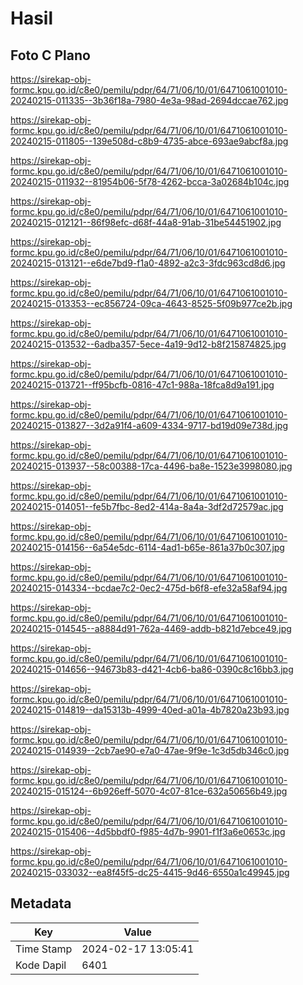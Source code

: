 # Hasil

## Foto C Plano

https://sirekap-obj-formc.kpu.go.id/c8e0/pemilu/pdpr/64/71/06/10/01/6471061001010-20240215-011335--3b36f18a-7980-4e3a-98ad-2694dccae762.jpg

https://sirekap-obj-formc.kpu.go.id/c8e0/pemilu/pdpr/64/71/06/10/01/6471061001010-20240215-011805--139e508d-c8b9-4735-abce-693ae9abcf8a.jpg

https://sirekap-obj-formc.kpu.go.id/c8e0/pemilu/pdpr/64/71/06/10/01/6471061001010-20240215-011932--81954b06-5f78-4262-bcca-3a02684b104c.jpg

https://sirekap-obj-formc.kpu.go.id/c8e0/pemilu/pdpr/64/71/06/10/01/6471061001010-20240215-012121--86f98efc-d68f-44a8-91ab-31be54451902.jpg

https://sirekap-obj-formc.kpu.go.id/c8e0/pemilu/pdpr/64/71/06/10/01/6471061001010-20240215-013121--e6de7bd9-f1a0-4892-a2c3-3fdc963cd8d6.jpg

https://sirekap-obj-formc.kpu.go.id/c8e0/pemilu/pdpr/64/71/06/10/01/6471061001010-20240215-013353--ec856724-09ca-4643-8525-5f09b977ce2b.jpg

https://sirekap-obj-formc.kpu.go.id/c8e0/pemilu/pdpr/64/71/06/10/01/6471061001010-20240215-013532--6adba357-5ece-4a19-9d12-b8f215874825.jpg

https://sirekap-obj-formc.kpu.go.id/c8e0/pemilu/pdpr/64/71/06/10/01/6471061001010-20240215-013721--ff95bcfb-0816-47c1-988a-18fca8d9a191.jpg

https://sirekap-obj-formc.kpu.go.id/c8e0/pemilu/pdpr/64/71/06/10/01/6471061001010-20240215-013827--3d2a91f4-a609-4334-9717-bd19d09e738d.jpg

https://sirekap-obj-formc.kpu.go.id/c8e0/pemilu/pdpr/64/71/06/10/01/6471061001010-20240215-013937--58c00388-17ca-4496-ba8e-1523e3998080.jpg

https://sirekap-obj-formc.kpu.go.id/c8e0/pemilu/pdpr/64/71/06/10/01/6471061001010-20240215-014051--fe5b7fbc-8ed2-414a-8a4a-3df2d72579ac.jpg

https://sirekap-obj-formc.kpu.go.id/c8e0/pemilu/pdpr/64/71/06/10/01/6471061001010-20240215-014156--6a54e5dc-6114-4ad1-b65e-861a37b0c307.jpg

https://sirekap-obj-formc.kpu.go.id/c8e0/pemilu/pdpr/64/71/06/10/01/6471061001010-20240215-014334--bcdae7c2-0ec2-475d-b6f8-efe32a58af94.jpg

https://sirekap-obj-formc.kpu.go.id/c8e0/pemilu/pdpr/64/71/06/10/01/6471061001010-20240215-014545--a8884d91-762a-4469-addb-b821d7ebce49.jpg

https://sirekap-obj-formc.kpu.go.id/c8e0/pemilu/pdpr/64/71/06/10/01/6471061001010-20240215-014656--94673b83-d421-4cb6-ba86-0390c8c16bb3.jpg

https://sirekap-obj-formc.kpu.go.id/c8e0/pemilu/pdpr/64/71/06/10/01/6471061001010-20240215-014819--da15313b-4999-40ed-a01a-4b7820a23b93.jpg

https://sirekap-obj-formc.kpu.go.id/c8e0/pemilu/pdpr/64/71/06/10/01/6471061001010-20240215-014939--2cb7ae90-e7a0-47ae-9f9e-1c3d5db346c0.jpg

https://sirekap-obj-formc.kpu.go.id/c8e0/pemilu/pdpr/64/71/06/10/01/6471061001010-20240215-015124--6b926eff-5070-4c07-81ce-632a50656b49.jpg

https://sirekap-obj-formc.kpu.go.id/c8e0/pemilu/pdpr/64/71/06/10/01/6471061001010-20240215-015406--4d5bbdf0-f985-4d7b-9901-f1f3a6e0653c.jpg

https://sirekap-obj-formc.kpu.go.id/c8e0/pemilu/pdpr/64/71/06/10/01/6471061001010-20240215-033032--ea8f45f5-dc25-4415-9d46-6550a1c49945.jpg


## Metadata

| Key        | Value               |
| ---------- | ------------------- |
| Time Stamp | 2024-02-17 13:05:41 |
| Kode Dapil | 6401                |



